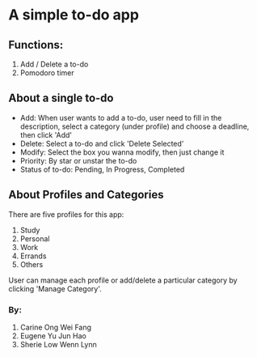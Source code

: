 # A simple to-do app 

## Functions:
1. Add / Delete a to-do
2. Pomodoro timer

## About a single to-do
- Add: When user wants to add a to-do, user need to fill in the description, select a category (under profile) and choose a deadline, then click 'Add'
- Delete: Select a to-do and click 'Delete Selected'
- Modify: Select the box you wanna modify, then just change it
- Priority: By star or unstar the to-do
- Status of to-do: Pending, In Progress, Completed

## About Profiles and Categories
There are five profiles for this app:
1. Study
2. Personal
3. Work
4. Errands
5. Others

User can manage each profile or add/delete a particular category by clicking 'Manage Category'.

### By:
1. Carine Ong Wei Fang
2. Eugene Yu Jun Hao
3. Sherie Low Wenn Lynn
